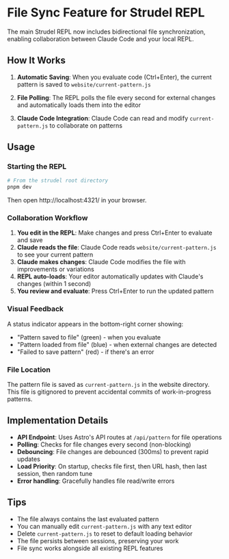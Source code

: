 # File Sync Feature for Strudel REPL

The main Strudel REPL now includes bidirectional file synchronization, enabling collaboration between Claude Code and your local REPL.

## How It Works

1. **Automatic Saving**: When you evaluate code (Ctrl+Enter), the current pattern is saved to `website/current-pattern.js`

2. **File Polling**: The REPL polls the file every second for external changes and automatically loads them into the editor

3. **Claude Code Integration**: Claude Code can read and modify `current-pattern.js` to collaborate on patterns

## Usage

### Starting the REPL
```bash
# From the strudel root directory
pnpm dev
```

Then open http://localhost:4321/ in your browser.

### Collaboration Workflow

1. **You edit in the REPL**: Make changes and press Ctrl+Enter to evaluate and save
2. **Claude reads the file**: Claude Code reads `website/current-pattern.js` to see your current pattern
3. **Claude makes changes**: Claude Code modifies the file with improvements or variations
4. **REPL auto-loads**: Your editor automatically updates with Claude's changes (within 1 second)
5. **You review and evaluate**: Press Ctrl+Enter to run the updated pattern

### Visual Feedback

A status indicator appears in the bottom-right corner showing:
- "Pattern saved to file" (green) - when you evaluate
- "Pattern loaded from file" (blue) - when external changes are detected
- "Failed to save pattern" (red) - if there's an error

### File Location

The pattern file is saved as `current-pattern.js` in the website directory. This file is gitignored to prevent accidental commits of work-in-progress patterns.

## Implementation Details

- **API Endpoint**: Uses Astro's API routes at `/api/pattern` for file operations
- **Polling**: Checks for file changes every second (non-blocking)
- **Debouncing**: File changes are debounced (300ms) to prevent rapid updates
- **Load Priority**: On startup, checks file first, then URL hash, then last session, then random tune
- **Error handling**: Gracefully handles file read/write errors

## Tips

- The file always contains the last evaluated pattern
- You can manually edit `current-pattern.js` with any text editor
- Delete `current-pattern.js` to reset to default loading behavior
- The file persists between sessions, preserving your work
- File sync works alongside all existing REPL features
